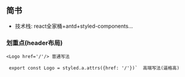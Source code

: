 ## 简书

+ 技术栈: react全家桶+antd+styled-components...


### 划重点(header布局)
```<Logo href='/'/> 普通写法```

``` export const Logo = styled.a.attrs({href: '/'})`  高端写法(逼格高)```